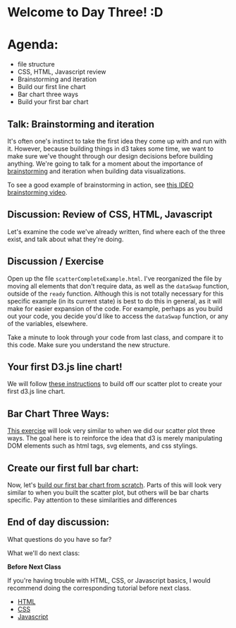 # Welcome to Day Three! :D

# Agenda:
- file structure
- CSS, HTML, Javascript review
- Brainstorming and iteration
- Build our first line chart
- Bar chart three ways
- Build your first bar chart

## Talk: Brainstorming and iteration

It's often one's instinct to take the first idea they come up with and run with it. However, because building things in d3 takes some time, we want to make sure we've thought through our design decisions before building anything. We're going to talk for a moment about the importance of [brainstorming](https://github.com/molliemarie/SharedSlides/blob/master/brainstormingRules.pdf) and iteration when building data visualizations.

To see a good example of brainstorming in action, see [this IDEO brainstorming video](https://vimeo.com/138588491).

## Discussion: Review of CSS, HTML, Javascript

Let's examine the code we've already written, find where each of the three exist, and talk about what they're doing.

## Discussion / Exercise

Open up the file `scatterCompleteExample.html`. I've reorganized the file by moving all elements that don't require data, as well as the `dataSwap` function, outside of the `ready` function. Although this is not totally necessary for this specific example (in its current state) is best to do this in general, as it will make for easier expansion of the code. For example, perhaps as you build out your code, you decide you'd like to access the `dataSwap` function, or any of the variables, elsewhere. 

Take a minute to look through your code from last class, and compare it to this code. Make sure you understand the new structure.

## Your first D3.js line chart!

We will follow [these instructions](Projects&Exercises/FirstCompleteScatter/addingALine.md) to build off our scatter plot to create your first d3.js line chart.

## Bar Chart Three Ways:

[This exercise](Projects&Exercises/barChart3Ways/README.md) will look very similar to when we did our scatter plot three ways. The goal here is to reinforce the idea that d3 is merely manipulating DOM elements such as html tags, svg elements, and css stylings.

## Create our first full bar chart:

Now, let's [build our first bar chart from scratch](Projects&Exercises/FirstCompleteBar/README.md). Parts of this will look very similar to when you built the scatter plot, but others will be bar charts specific. Pay attention to these similarities and differences

## End of day discussion:

What questions do you have so far?

What we'll do next class:

**Before Next Class**

If you're having trouble with HTML, CSS, or Javascript basics, I would recommend doing the corresponding tutorial before next class.

- [HTML](https://www.codecademy.com/learn/learn-html)
- [CSS](https://www.codecademy.com/learn/learn-css)
- [Javascript](https://www.codecademy.com/learn/introduction-to-javascript)

